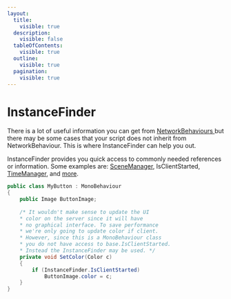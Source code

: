 ```yaml
---
layout:
  title:
    visible: true
  description:
    visible: false
  tableOfContents:
    visible: true
  outline:
    visible: true
  pagination:
    visible: true
---
```


# InstanceFinder

There is a lot of useful information you can get from [NetworkBehaviours ](../../fishnet-building-blocks/components/network-behaviour-components.md)but there may be some cases that your script does not inherit from NetworkBehaviour. This is where InstanceFinder can help you out.

InstanceFinder provides you quick access to commonly needed references or information. Some examples are: [SceneManager](../../fishnet-building-blocks/components/managers/scenemanager.md), IsClientStarted, [TimeManager](../../fishnet-building-blocks/components/managers/time-manager.md), and [more](https://firstgeargames.com/FishNet/api/api/FishNet.InstanceFinder.html#properties).

```csharp
public class MyButton : MonoBehaviour
{
    public Image ButtonImage;
    
    /* It wouldn't make sense to update the UI
    * color on the server since it will have
    * no graphical interface. To save performance
    * we're only going to update color if client.
    * However, since this is a MonoBehaviour class
    * you do not have access to base.IsClientStarted.
    * Instead the InstanceFinder may be used. */
    private void SetColor(Color c)
    {
        if (InstanceFinder.IsClientStarted)
            ButtonImage.color = c;
    }
}
```
